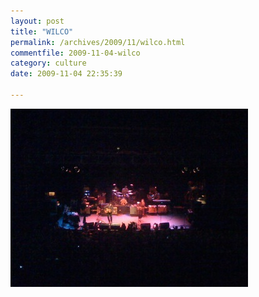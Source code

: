 ```yaml
---
layout: post
title: "WILCO"
permalink: /archives/2009/11/wilco.html
commentfile: 2009-11-04-wilco
category: culture
date: 2009-11-04 22:35:39

---
```


<a href="/assets/images/wilco1.jpg"><img src="/assets/images/wilco-thumb.jpg" width="380" height="285" alt="Wilco" class="photo center" /></a>
